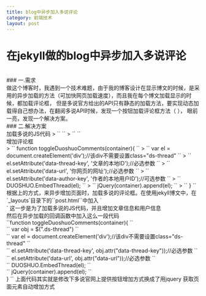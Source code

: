 ```yaml
---
title: blog中异步加入多说评论
category: 前端技术
layout: post
---
```

# 在jekyll做的blog中异步加入多说评论
<br/>
### 一.需求
<br/>
做这个博客时，我遇到一个技术难题，由于我的博客设计在显示博文的时候，是采用的异步加载的方法（可加快网页加载速度），而且我在每个博文加载显示的时候，都加载评论框，
但是多说官方给出的API只有静态的加载方法，要实现动态加载得自己想办法，在翻阅多说API时候，发现一个按钮加载评论框方法（<http://dev.duoshuo.com/docs/50b344447f32d30066000147> ），
眼前一亮，发现一个解决方案。
<br/>
### 二.解决方案
<br/>
加载多说的JS代码
> `` <script>var duoshuoQuery = {short_name:"你的多说二级域名"};</script> ``
> `` <script src="http://static.duoshuo.com/embed.js"></script> ``<br/>
增加评论框
<br/>
> `` function toggleDuoshuoComments(container){ ``
> ``    var el = document.createElement('div');//该div不需要设置class="ds-thread" ``
> ``    el.setAttribute('data-thread-key', '文章的本地ID');//必选参数 ``
> ``    el.setAttribute('data-url', '你网页的网址');//必选参数 ``
> ``    el.setAttribute('data-author-key', '作者的本地用户ID');//可选参数 ``
> ``    DUOSHUO.EmbedThread(el); ``
> ``    jQuery(container).append(el); ``
> `` } `` </br>
根据上的方式，来异步增加页面时，加载多说的评论框。在使用jekyll博文中，在`_layouts`目录下的``post.html``中加入
`<div class="ds-thread" {% if page.id %} data-thread-key="{{ page.id }}" {% endif %} {{ if page.title }}data-title="{{ page.title }}" {{ endif }} {{ if page.url }} data-url="{{ page.url }}"{{ endif }}></div>`
这一步是为了加载多说的JS代码，并且增加文章信息和用户信息</br>
然后在异步加载的回调函数中加入这么一段代码<br/>
``function toggleDuoshuoComments(container){ ``</br>
    `` var obj =  $(".ds-thread") `` </br>
    `` var el = document.createElement('div');//该div不需要设置class="ds-thread" `` </br>
    `` el.setAttribute('data-thread-key', obj.attr("data-thread-key"));//必选参数 `` </br>
    `` el.setAttribute('data-url', obj.attr("data-url"));//必选参数 `` </br>
    `` DUOSHUO.EmbedThread(el); `` </br>
    `` jQuery(container).append(el); `` </br>
 }
``
上面代码其实就是修改下多说官网上提供按钮增加方式换成了用jquery 获取页面元素自动增加方式




